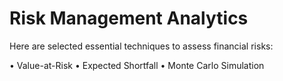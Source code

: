 # Risk Management Analytics

Here are selected essential techniques to assess financial risks:

• Value-at-Risk
• Expected Shortfall
• Monte Carlo Simulation
